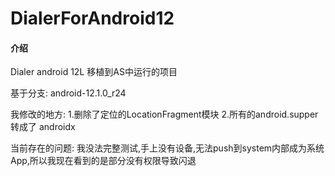 # DialerForAndroid12

#### 介绍
Dialer android 12L 移植到AS中运行的项目

基于分支: android-12.1.0_r24

我修改的地方:
1.删除了定位的LocationFragment模块
2.所有的android.supper 转成了 androidx

当前存在的问题:
我没法完整测试,手上没有设备,无法push到system内部成为系统App,所以我现在看到的是部分没有权限导致闪退